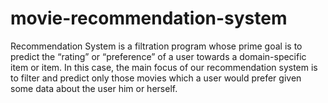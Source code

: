 # movie-recommendation-system
 Recommendation System is a filtration program whose prime goal is to predict the “rating” or “preference” of a user towards a domain-specific item or item.  In this case, the main focus of our recommendation system is to filter and predict only those movies which a user would prefer given some data about the user him or herself.
